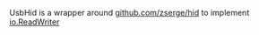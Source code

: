 UsbHid is a wrapper around [github.com/zserge/hid](https://github.com/zserge/hid) to implement [io.ReadWriter](https://godoc.org/io#ReadWriter)